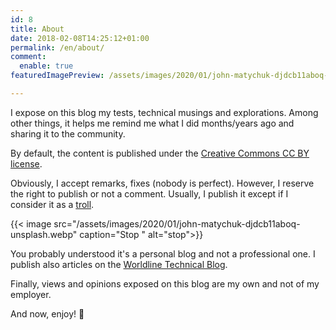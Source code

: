 ```yaml
---
id: 8
title: About
date: 2018-02-08T14:25:12+01:00
permalink: /en/about/
comment:
  enable: true
featuredImagePreview: /assets/images/2020/01/john-matychuk-djdcb11aboq-unsplash.webp

---
```


I expose on this blog my tests, technical musings and explorations.
Among other things, it helps me remind me what I did months/years ago and sharing it to the community.

By default, the content is published under the [Creative Commons CC BY license](https://creativecommons.org/licenses/by/4.0/).

Obviously, I accept remarks, fixes (nobody is perfect). However, I reserve the right to publish or not a comment.
Usually, I publish it except if I consider it as a [troll](https://en.wikipedia.org/wiki/Troll_(slang)).

{{< image src="/assets/images/2020/01/john-matychuk-djdcb11aboq-unsplash.webp" caption="Stop " alt="stop">}}

You probably understood it's a personal blog and not a professional one.
I publish also articles on the [Worldline Technical Blog](https://blog.worldline.tech/).

Finally, views and opinions exposed on this blog are my own and not of my employer.
  
And now, enjoy! 🙂
